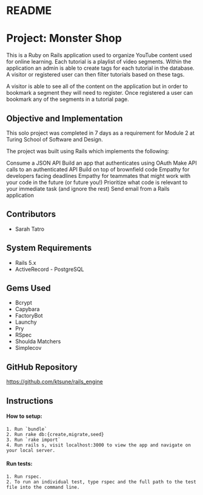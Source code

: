 # README

# Project: Monster Shop

This is a Ruby on Rails application used to organize YouTube content used for online learning. Each tutorial is a playlist of video segments. Within the application an admin is able to create tags for each tutorial in the database. A visitor or registered user can then filter tutorials based on these tags.

A visitor is able to see all of the content on the application but in order to bookmark a segment they will need to register. Once registered a user can bookmark any of the segments in a tutorial page.

## Objective and Implementation 
This solo project was completed in 7 days as a requirement for Module 2 at Turing School of Software and Design.

The project was built using Rails which implements the following:

Consume a JSON API
Build an app that authenticates using OAuth
Make API calls to an authenticated API
Build on top of brownfield code
Empathy for developers facing deadlines
Empathy for teammates that might work with your code in the future (or future you!)
Prioritize what code is relevant to your immediate task (and ignore the rest)
Send email from a Rails application

## Contributors
- Sarah Tatro

## System Requirements
- Rails 5.x
- ActiveRecord - PostgreSQL

## Gems Used
- Bcrypt
- Capybara
- FactoryBot
- Launchy
- Pry
- RSpec
- Shoulda Matchers
- Simplecov

## GitHub Repository
https://github.com/ktsune/rails_engine

## Instructions

#### How to setup:
    1. Run `bundle`
    2. Run rake db:{create,migrate,seed}
    3. Run `rake import`
    4. Run rails s, visit localhost:3000 to view the app and navigate on your local server.
#### Run tests:
    1. Run rspec.
    2. To run an individual test, type rspec and the full path to the test file into the command line.
